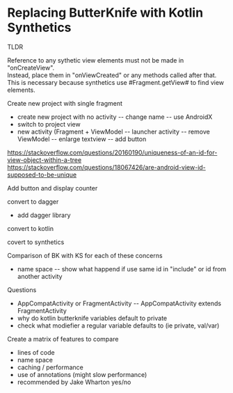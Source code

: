 # Replacing ButterKnife with Kotlin Synthetics

TLDR

Reference to any sythetic view elements must not be made in "onCreateView".  
Instead, place them in "onViewCreated" or any methods called after that.
This is necessary because synthetics use #Fragment.getView# to find view elements.


Create new project with single fragment
- create new project with no activity
-- change name
-- use AndroidX
- switch to project view
- new activity (Fragment + ViewModel
-- launcher activity
-- remove ViewModel
-- enlarge textview
-- add button

https://stackoverflow.com/questions/20160190/uniqueness-of-an-id-for-view-object-within-a-tree
https://stackoverflow.com/questions/18067426/are-android-view-id-supposed-to-be-unique


Add button and display counter

convert to dagger

- add dagger library

convert to kotlin

covert to synthetics

Comparison of BK with KS for each of these concerns
- name space
-- show what happend if use same id in "include" or id from another activity

Questions
 - AppCompatActivity or FragmentActivity
 -- AppCompatActivity extends FragmentActivity
 - why do kotlin butterknife variables default to private
 - check what modiefier a regular variable defaults to (ie private, val/var)
 
 Create a matrix of features to compare
 - lines of code
 - name space
 - caching / performance
 - use of annotations (might slow performance)
 - recommended by Jake Wharton yes/no
 
